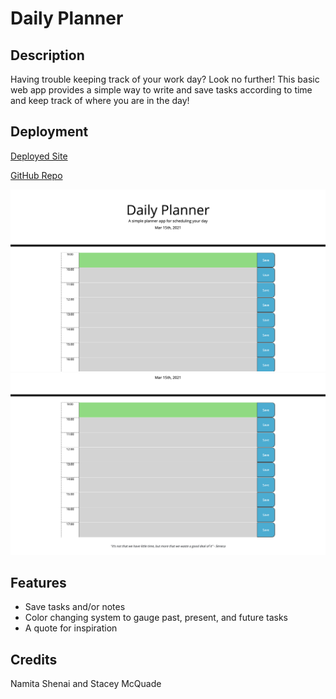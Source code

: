 # Daily Planner

## Description
Having trouble keeping track of your work day? Look no further! This basic web app provides a simple way to write and save tasks according to time and keep track of where you are in the day!


## Deployment

[Deployed Site](https://jareddeuriarte.github.io/daily-planner/)

[GitHub Repo](https://github.com/jareddeuriarte/daily-planner)


![Landing page featuring 9 rows for each hour of the work day.](assets/images/screenshot1.png)
![Landing page featuring 9 rows for each hour of the work day.](assets/images/screenshot2.png)

## Features
- Save tasks and/or notes 
- Color changing system to gauge past, present, and future tasks
- A quote for inspiration

## Credits
Namita Shenai and Stacey McQuade




